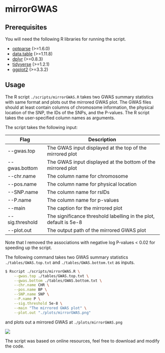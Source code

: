 # mirrorGWAS
## Prerequisites

You will need the following R libraries for running the script.

* [optparse](https://cran.r-project.org/web/packages/optparse/index.html) (>=1.6.0)
* [data.table](https://cran.r-project.org/web/packages/data.table/index.html) (>=1.11.8)
* [dplyr](https://cran.r-project.org/web/packages/dplyr/index.html) (>=0.8.3)
* [tidyverse](https://cran.r-project.org/web/packages/tidyverse/index.html) (>=1.2.1)
* [ggplot2](https://ggplot2.tidyverse.org) (>=3.3.2)


## Usage

The R script `./scripts/mirrorGWAS.R` takes two GWAS summary statistics with same format and plots out the mirrored GWAS plot. The GWAS files should at least contain columns of chromosome information, the physical location of the SNP, the IDs of the SNPs, and the P-values. The R script takes the user-specified column names as arguments.


The script takes the following input:

| Flag | Description |
|-----|------------------------------------------------------------------------|
| --gwas.top     | The GWAS input displayed at the top of the mirrored plot |
| --gwas.bottom | The GWAS input displayed at the bottom of the mirrored plot |
| --chr.name        | The column name for chromosome |             
| --pos.name        | The column name for physical location |             
| --SNP.name        | The column name for rsIDs |             
| --P.name        | The column name for p-values |             
| --main        | The caption for the mirrored plot |  
| --sig.threshold        | The significance threshold labelling in the plot, default is 5e-8 |           
| --plot.out       | The output path of the mirrored GWAS plot |             

Note that I removed the associations with negative log P-values < 0.02 for speeding up the script. 

The following command takes two GWAS summary statistics `./tables/GWAS.top.txt` and `./tables/GWAS.bottom.txt` as inputs. 

```bash
$ Rscript ./scripts/mirrorGWAS.R \
    --gwas.top ./tables/GWAS.top.txt \
    --gwas.bottom ./tables/GWAS.bottom.txt \
    --chr.name CHR \
    --pos.name BP \
    --SNP.name SNP \
    --P.name P \
    --sig.threshold 5e-8 \
    --main "The mirrored GWAS plot" \
    --plot.out "./plots/mirrorGWAS.png"
```

and plots out a mirrored GWAS at `./plots/mirrorGWAS.png`

![](./plots/mirrorGWAS.png)

The script was based on online resources, feel free to download and modify the code.

